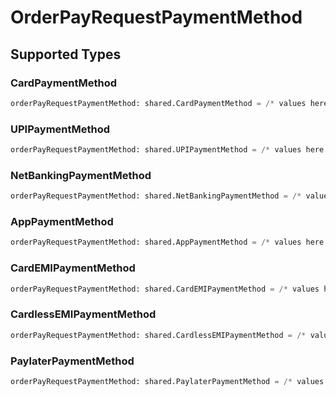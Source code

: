 # OrderPayRequestPaymentMethod


## Supported Types

### CardPaymentMethod

```python
orderPayRequestPaymentMethod: shared.CardPaymentMethod = /* values here */
```

### UPIPaymentMethod

```python
orderPayRequestPaymentMethod: shared.UPIPaymentMethod = /* values here */
```

### NetBankingPaymentMethod

```python
orderPayRequestPaymentMethod: shared.NetBankingPaymentMethod = /* values here */
```

### AppPaymentMethod

```python
orderPayRequestPaymentMethod: shared.AppPaymentMethod = /* values here */
```

### CardEMIPaymentMethod

```python
orderPayRequestPaymentMethod: shared.CardEMIPaymentMethod = /* values here */
```

### CardlessEMIPaymentMethod

```python
orderPayRequestPaymentMethod: shared.CardlessEMIPaymentMethod = /* values here */
```

### PaylaterPaymentMethod

```python
orderPayRequestPaymentMethod: shared.PaylaterPaymentMethod = /* values here */
```

